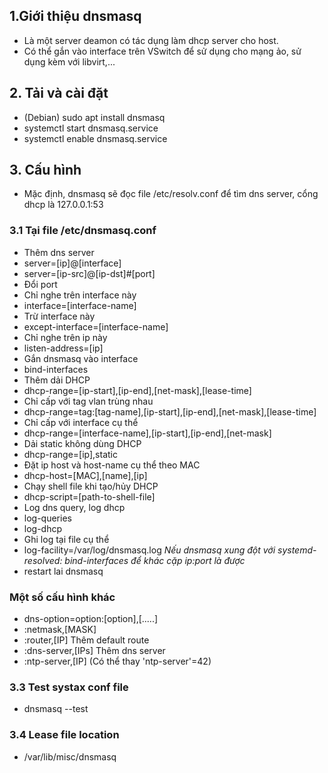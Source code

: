 ## 1.Giới thiệu dnsmasq
 - Là một server deamon có tác dụng làm dhcp server cho host.
 - Có thể gắn vào interface trên VSwitch để sử dụng cho mạng ảo, sử dụng kèm với libvirt,...
## 2. Tải và cài đặt
 - (Debian) sudo apt install dnsmasq
 - systemctl start dnsmasq.service
 - systemctl enable dnsmasq.service
## 3. Cấu hình
 - Mặc định, dnsmasq sẽ đọc file /etc/resolv.conf để tìm dns server, cổng dhcp là 127.0.0.1:53
### 3.1 Tại file /etc/dnsmasq.conf
 - Thêm dns server
  - server=[ip]@[interface]
  - server=[ip-src]@[ip-dst]#[port]
 - Đổi port
 - Chỉ nghe trên interface này
  - interface=[interface-name]
 - Trừ interface này
  - except-interface=[interface-name]
 - Chỉ nghe trên ip này
  - listen-address=[ip]
 - Gắn dnsmasq vào interface
  - bind-interfaces
 - Thêm dải DHCP
  - dhcp-range=[ip-start],[ip-end],[net-mask],[lease-time]
 - Chỉ cấp với tag vlan trùng nhau
  - dhcp-range=tag:[tag-name],[ip-start],[ip-end],[net-mask],[lease-time]
 - Chỉ cấp với interface cụ thể 
  - dhcp-range=[interface-name],[ip-start],[ip-end],[net-mask]
 - Dải static không dùng DHCP
  - dhcp-range=[ip],static
 - Đặt ip host và host-name cụ thể theo MAC
  - dhcp-host=[MAC],[name],[ip]
 - Chạy shell file khi tạo/hủy DHCP
  - dhcp-script=[path-to-shell-file]
 - Log dns query, log dhcp
  - log-queries
  - log-dhcp
 - Ghi log tại  file cụ thể
  - log-facility=/var/log/dnsmasq.log
*Nếu dnsmasq xung đột với systemd-resolved: bind-interfaces để khác cặp ip:port là được* 
 - restart lai dnsmasq
### Một số cấu hình khác
 - dns-option=option:[option],[.....]
  - :netmask,[MASK]
  - :router,[IP] Thêm default route
  - :dns-server,[IPs] Thêm dns server
  - :ntp-server,[IP]	(Có thể thay 'ntp-server'=42)
### 3.3 Test systax conf file
 - dnsmasq --test
### 3.4 Lease file location
 - /var/lib/misc/dnsmasq
